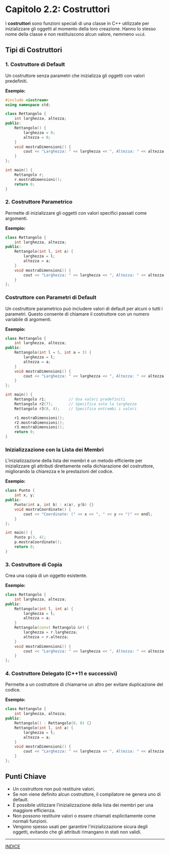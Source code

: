 # Capitolo 2.2: Costruttori

I **costruttori** sono funzioni speciali di una classe in C++ utilizzate per inizializzare gli oggetti al momento della loro creazione. Hanno lo stesso nome della classe e non restituiscono alcun valore, nemmeno `void`.

## **Tipi di Costruttori**

### 1. **Costruttore di Default**

Un costruttore senza parametri che inizializza gli oggetti con valori predefiniti.

**Esempio:**

```cpp
#include <iostream>
using namespace std;

class Rettangolo {
    int larghezza, altezza;
public:
    Rettangolo() {
        larghezza = 0;
        altezza = 0;
    }
    void mostraDimensioni() {
        cout << "Larghezza: " << larghezza << ", Altezza: " << altezza << endl;
    }
};

int main() {
    Rettangolo r;
    r.mostraDimensioni();
    return 0;
}
```

### 2. **Costruttore Parametrico**

Permette di inizializzare gli oggetti con valori specifici passati come argomenti.

**Esempio:**

```cpp
class Rettangolo {
    int larghezza, altezza;
public:
    Rettangolo(int l, int a) {
        larghezza = l;
        altezza = a;
    }
    void mostraDimensioni() {
        cout << "Larghezza: " << larghezza << ", Altezza: " << altezza << endl;
    }
};
```

### **Costruttore con Parametri di Default**

Un costruttore parametrico può includere valori di default per alcuni o tutti i parametri. Questo consente di chiamare il costruttore con un numero variabile di argomenti.

**Esempio:**

```cpp
class Rettangolo {
    int larghezza, altezza;
public:
    Rettangolo(int l = 5, int a = 3) {
        larghezza = l;
        altezza = a;
    }
    void mostraDimensioni() {
        cout << "Larghezza: " << larghezza << ", Altezza: " << altezza << endl;
    }
};

int main() {
    Rettangolo r1;          // Usa valori predefiniti
    Rettangolo r2(7);       // Specifica solo la larghezza
    Rettangolo r3(8, 4);    // Specifica entrambi i valori

    r1.mostraDimensioni();
    r2.mostraDimensioni();
    r3.mostraDimensioni();
    return 0;
}
```

### **Inizializzazione con la Lista dei Membri**

L'inizializzazione della lista dei membri è un metodo efficiente per inizializzare gli attributi direttamente nella dichiarazione del costruttore, migliorando la chiarezza e le prestazioni del codice.

**Esempio:**

```cpp
class Punto {
    int x, y;
public:
    Punto(int a, int b) : x(a), y(b) {}
    void mostraCoordinate() {
        cout << "Coordinate: (" << x << ", " << y << ")" << endl;
    }
};

int main() {
    Punto p(3, 4);
    p.mostraCoordinate();
    return 0;
}
```

### 3. **Costruttore di Copia**

Crea una copia di un oggetto esistente.

**Esempio:**

```cpp
class Rettangolo {
    int larghezza, altezza;
public:
    Rettangolo(int l, int a) {
        larghezza = l;
        altezza = a;
    }
    Rettangolo(const Rettangolo &r) {
        larghezza = r.larghezza;
        altezza = r.altezza;
    }
    void mostraDimensioni() {
        cout << "Larghezza: " << larghezza << ", Altezza: " << altezza << endl;
    }
};
```

### 4. **Costruttore Delegato** (C++11 e successivi)

Permette a un costruttore di chiamarne un altro per evitare duplicazione del codice.

**Esempio:**

```cpp
class Rettangolo {
    int larghezza, altezza;
public:
    Rettangolo() : Rettangolo(0, 0) {}
    Rettangolo(int l, int a) {
        larghezza = l;
        altezza = a;
    }
    void mostraDimensioni() {
        cout << "Larghezza: " << larghezza << ", Altezza: " << altezza << endl;
    }
};
```

## **Punti Chiave**

- Un costruttore non può restituire valori.
- Se non viene definito alcun costruttore, il compilatore ne genera uno di default.
- È possibile utilizzare l’inizializzazione della lista dei membri per una maggiore efficienza.
- Non possono restituire valori o essere chiamati esplicitamente come normali funzioni.
- Vengono spesso usati per garantire l'inizializzazione sicura degli oggetti, evitando che gli attributi rimangano in stati non validi.


---
[INDICE](<README.md>)
